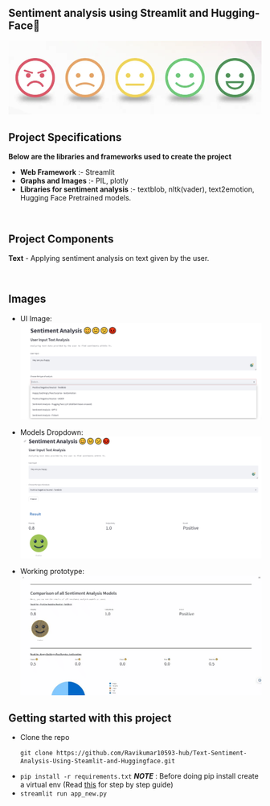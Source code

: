 ## Sentiment analysis using Streamlit and Hugging-Face🤗
![Alt text](image.png)


## Project Specifications

**Below are the libraries and frameworks used to create the project**
- **Web Framework** :- Streamlit
- **Graphs and Images** :- PIL, plotly
- **Libraries for sentiment analysis** :- textblob, nltk(vader), text2emotion, Hugging Face Pretrained models.

<br>

## Project Components

**Text** - Applying sentiment analysis on text given by the user.

<br>

## Images

- UI Image:
 ![UI Image](images/UI.png)

- Models Dropdown:
  ![](images/Models%20drop%20down.png)

- Working prototype:
  ![](images/Comparison_of_all_model.gif)



## Getting started with this project

- Clone the repo
  ```
  git clone https://github.com/Ravikumar10593-hub/Text-Sentiment-Analysis-Using-Steamlit-and-Huggingface.git
  ```
- `pip install -r requirements.txt`
**_NOTE_** : Before doing pip install create a virtual env (Read [this](https://medium.com/dev-genius/no-more-airflow-mage-ai-%EF%B8%8F-cfbff09f5276) for step by step guide)
- `streamlit run app_new.py`
